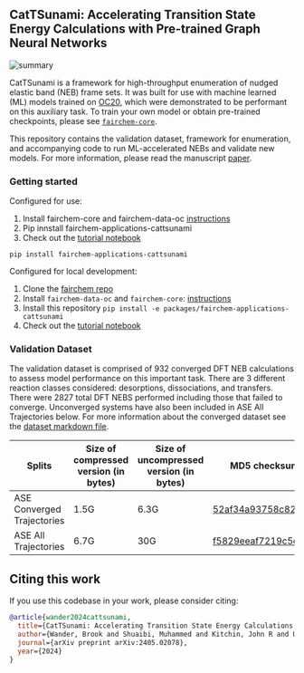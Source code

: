 ## CatTSunami: Accelerating Transition State Energy Calculations with Pre-trained Graph Neural Networks

![summary](https://github.com/facebookresearch/fairchem/blob/main/src/fairchem/applications/cattsunami/summary_fig.png)

CatTSunami is a framework for high-throughput enumeration of nudged elastic band (NEB) frame sets. It was built for use with machine learned (ML) models trained on [OC20](https://arxiv.org/abs/2010.09990), which were demonstrated to be performant on this auxiliary task. To train your own model or obtain pre-trained checkpoints, please see [`fairchem-core`](https://github.com/facebookresearch/fairchem/tree/cattsunami-package/src/fairchem/core).

This repository contains the validation dataset, framework for enumeration, and accompanying code to run ML-accelerated NEBs and validate new models. For more information, please read the manuscript [paper](https://arxiv.org/abs/2405.02078).

### Getting started
Configured for use:
1. Install fairchem-core and fairchem-data-oc [instructions](https://fair-chem.github.io/core/install.html)
2. Pip innstall fairchem-applications-cattsunami 
3. Check out the [tutorial notebook](https://github.com/facebookresearch/fairchem/tree/main/src/fairchem/applications/cattsunami/tutorial/workbook.ipynb)
```
pip install fairchem-applications-cattsunami
```

Configured for local development:
1. Clone the [fairchem repo](https://github.com/facebookresearch/fairchem/tree/main) 
2. Install `fairchem-data-oc` and `fairchem-core`:  [instructions](https://fair-chem.github.io/core/install.html)
3. Install this repository `pip install -e packages/fairchem-applications-cattsunami`
4. Check out the [tutorial notebook](https://github.com/facebookresearch/fairchem/tree/main/src/fairchem/applications/cattsunami/tutorial/workbook.ipynb)


### Validation Dataset
The validation dataset is comprised of 932 converged DFT NEB calculations to assess model performance on this important task. There are 3 different reaction classes considered: desorptions, dissociations, and transfers. There were 2827 total DFT NEBS performed including those that failed to converge. Unconverged systems have also been included in ASE All Trajectories below. For more information about the converged dataset see the [dataset markdown file](https://github.com/facebookresearch/fairchem/blob/main/src/fairchem/applications/cattsunami/DATASET.md).

|Splits |Size of compressed version (in bytes)  |Size of uncompressed version (in bytes)    | MD5 checksum (download link)   |
|---    |---    |---    |---    |
|ASE Converged Trajectories   |1.5G  |6.3G   | [52af34a93758c82fae951e52af445089](https://dl.fbaipublicfiles.com/opencatalystproject/data/oc20neb/oc20neb_dft_trajectories_04_23_24.tar.gz)   |
|ASE All Trajectories         |6.7G  |30G    | [f5829eeaf7219c5cd3cfb499b8d951da](https://dl.fbaipublicfiles.com/opencatalystproject/data/oc20neb/all_dft_neb_trajs.tar.gz) |

## Citing this work

If you use this codebase in your work, please consider citing:

```bibtex
@article{wander2024cattsunami,
  title={CatTSunami: Accelerating Transition State Energy Calculations with Pre-trained Graph Neural Networks},
  author={Wander, Brook and Shuaibi, Muhammed and Kitchin, John R and Ulissi, Zachary W and Zitnick, C Lawrence},
  journal={arXiv preprint arXiv:2405.02078},
  year={2024}
}
```
